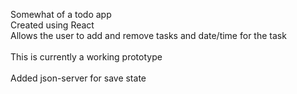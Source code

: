 Somewhat of a todo app <br>
Created using React <br>
Allows the user to add and remove tasks and date/time for the task <br>
<br>
This is currently a working prototype<br>
<br>
Added json-server for save state
